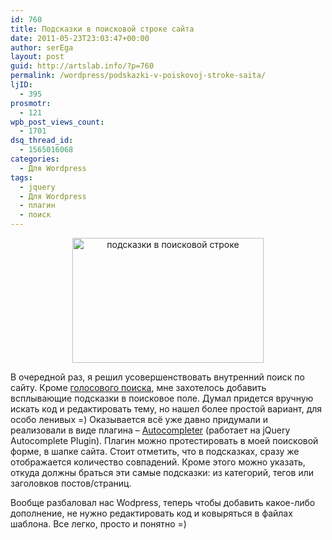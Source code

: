 ```yaml
---
id: 760
title: Подсказки в поисковой строке сайта
date: 2011-05-23T23:03:47+00:00
author: serEga
layout: post
guid: http://artslab.info/?p=760
permalink: /wordpress/podskazki-v-poiskovoj-stroke-saita/
ljID:
  - 395
prosmotr:
  - 121
wpb_post_views_count:
  - 1701
dsq_thread_id:
  - 1565016068
categories:
  - Для Wordpress
tags:
  - jquery
  - Для Wordpress
  - плагин
  - поиск
---
```

<center>
  <img src="{{site.img_cdn}}/autocomplete_search_box.jpg" alt="подсказки в поисковой строке" title="autocomplete_search_box" width="306" height="200" class="alignnone size-full wp-image-3061" />
</center>

В очередной раз, я решил усовершенствовать внутренний поиск по сайту. Кроме [голосового поиска](http://artslab.info/wordpress/golosovoj-poisk-na-sajte/), мне захотелось добавить всплывающие подсказки в поисковое поле. Думал придется вручную искать код и редактировать тему, но нашел более простой вариант, для особо ленивых =) Оказывается всё уже давно придумали и реализовали в виде плагина &#8211; [Autocompleter](http://wordpress.org/extend/plugins/autocompleter/) (работает на jQuery Autocomplete Plugin). Плагин можно протестировать в моей поисковой форме, в шапке сайта. Стоит отметить, что в подсказках, сразу же отображается количество совпадений. Кроме этого можно указать, откуда должны браться эти самые подсказки: из категорий, тегов или заголовков постов/страниц.

Вообще разбаловал нас Wodpress, теперь чтобы добавить какое-либо дополнение, не нужно редактировать код и ковыряться в файлах шаблона. Все легко, просто и понятно =)